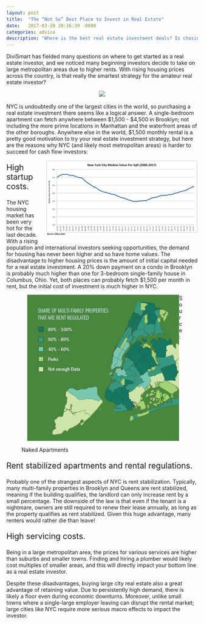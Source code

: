 ```yaml
---
layout: post
title:  "The “Not So” Best Place to Invest in Real Estate"
date:   2017-03-20 20:16:39 -0800
categories: advice
description: "Where is the best real estate investment deals? Is chasing high rents at metropolitan areas the best strategy? DiviSmart digs deep into the differences between investing across cities versus suburbs."
---
```


DiviSmart has fielded many questions on where to get started as a real estate investor, and we noticed many beginning investors decide to take on large metropolitan areas due to higher rents. With rising housing prices across the country, is that really the smartest strategy for the amateur real estate investor?

<center><img src="/assets/images/3.20.17/nyc_skyline" width="400" /></center>

NYC is undoubtedly one of the largest cities in the world, so purchasing a real estate investment there seems like a logical answer. A single-bedroom apartment can fetch anywhere between $1,500 - $4,500 in Brooklyn; not including the more prime locations in Manhattan and the waterfront areas of the other boroughs. Anywhere else in the world, $1,500 monthly rental is a pretty good motivation to try your real estate investment strategy, but here are the reasons why NYC (and likely most metropolitan areas) is harder to succeed for cash flow investors:

<img src="/assets/images/3.20.17/nyc-median-value.jpg" width="400" style="float: right; margin: 0px 0px 15px 15px;" />

<p style="font-size:150%;">High startup costs.</p>

The NYC housing market has been very hot for the last decade.  With a rising population and international investors seeking opportunities, the demand for housing has never been higher and so have home values. The disadvantage to higher housing prices is the amount of initial capital needed for a real estate investment. A 20% down payment on a condo in Brooklyn is probably much higher than one for 3-bedroom single-family house in Columbus, Ohio. Yet, both places can probably fetch $1,500 per month in rent, but the initial cost of investment is much higher in NYC.

<figure>
<img src="/assets/images/3.20.17/rent-stabilization.png" width="400" style="float: left; margin: 0px 0px 15px 15px;" />
<figcaption>Source: Naked Apartments</figcaption>
</figure>

<p style="font-size:150%;">Rent stabilized apartments and rental regulations.</p>

Probably one of the strangest aspects of NYC is rent stabilization. Typically, many multi-family properties in Brooklyn and Queens are rent stabilized, meaning if the building qualifies, the landlord can only increase rent by a small percentage.  The downside of the law is that even if the tenant is a nightmare, owners are still required to renew their lease annually, as long as the property qualifies as rent stabilized. Given this huge advantage, many renters would rather die than leave!

<p style="font-size:150%;">High servicing costs.</p>

Being in a large metropolitan area, the prices for various services are higher than suburbs and smaller towns. Finding and hiring a plumber would likely cost multiples of smaller areas, and this will directly impact your bottom line as a real estate investor.

Despite these disadvantages, buying large city real estate also a great advantage of retaining value. Due to persistently high demand, there is likely a floor even during economic downturns. Moreover, unlike small towns where a single-large employer leaving can disrupt the rental market; large cities like NYC require more serious macro effects to impact the investor. 
